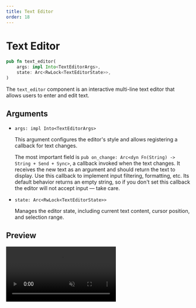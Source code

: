 ```yaml
---
title: Text Editor
order: 18
---
```


# Text Editor

```rust
pub fn text_editor(
    args: impl Into<TextEditorArgs>,
    state: Arc<RwLock<TextEditorState>>,
)
```

The `text_editor` component is an interactive multi-line text editor that allows users to enter and edit text.

## Arguments

- `args: impl Into<TextEditorArgs>`

  This argument configures the editor's style and allows registering a callback for text changes.

  The most important field is `pub on_change: Arc<dyn Fn(String) -> String + Send + Sync>`, a callback invoked when the text changes. It receives the new text as an argument and should return the text to display. Use this callback to implement input filtering, formatting, etc. Its default behavior returns an empty string, so if you don't set this callback the editor will not accept input — take care.

- `state: Arc<RwLock<TextEditorState>>`

  Manages the editor state, including current text content, cursor position, and selection range.

## Preview

<video autoplay loop muted>

<source src="/text_editor_example.mp4" type="video/mp4">
Your browser does not support the video tag
</video>

